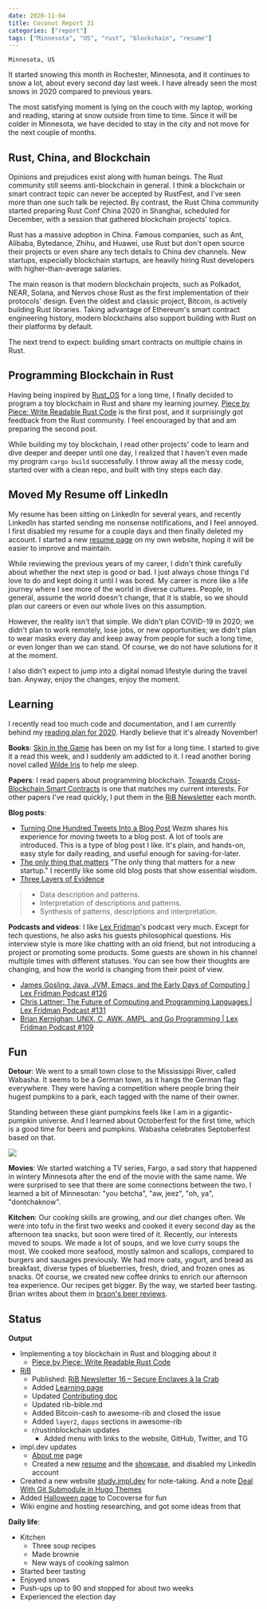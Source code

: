 ```yaml
---
date: 2020-11-04
title: Coconut Report 31
categories: ["report"]
tags: ["Minnesota", "US", "rust", "blockchain", "resume"]
---
```


`Minnesota, US`

It started snowing this month in Rochester, Minnesota,
and it continues to snow a lot, about every second day last week.
I have already seen the most snows in 2020 compared to previous years.

The most satisfying moment is lying on the couch with my laptop,
working and reading, staring at snow outside from time to time.
Since it will be colder in Minnesota,
we have decided to stay in the city and not move for
the next couple of months.


## Rust, China, and Blockchain

Opinions and prejudices exist along with human beings.
The Rust community still seems anti-blockchain in general.
I think a blockchain or smart contract topic
can never be accepted by RustFest,
and I've seen more than one such talk be rejected.
By contrast, the Rust China community started
preparing Rust Conf China 2020 in Shanghai,
scheduled for December,
with a session that gathered blockchain projects' topics.

Rust has a massive adoption in China.
Famous companies, such as Ant, Alibaba, Bytedance, Zhihu, and Huawei,
use Rust
but don't open source their projects or even share any tech details
to China dev channels.
New startups, especially blockchain startups, are heavily hiring Rust
developers with higher-than-average salaries.

The main reason is that modern blockchain projects,
such as Polkadot, NEAR, Solana, and Nervos chose Rust
as the first implementation of their protocols' design.
Even the oldest and classic project, Bitcoin,
is actively building Rust libraries.
Taking advantage of Ethereum's smart contract engineering history,
modern blockchains also support building with Rust
on their platforms by default.

The next trend to expect:
building smart contracts on multiple chains in Rust.


## Programming Blockchain in Rust

Having being inspired by [Rust_OS](https://os.phil-opp.com/) for a long time,
I finally decided to program a toy blockchain in Rust
and share my learning journey.
[Piece by Piece: Write Readable Rust Code](/posts/write-readable-rust-code)
is the first post, and it surprisingly got feedback from the Rust community.
I feel encouraged by that and am preparing the second post.

While building my toy blockchain,
I read other projects' code to learn and dive deeper and deeper
until one day,
I realized that I haven't even made my program `cargo build` successfully.
I throw away all the messy code, started over
with a clean repo, and built with tiny steps each day.


## Moved My Resume off LinkedIn

My resume has been sitting on LinkedIn for several years,
and recently LinkedIn has started sending me nonsense notifications,
and I feel annoyed. 
I first disabled my resume for a couple days and then 
finally deleted my account.
I started a new [resume page](/resume) on my own website,
hoping it will be easier to improve and maintain.

While reviewing the previous years of my career,
I didn't think carefully about
whether the next step is good or bad.
I just always chose things I'd love to do
and kept doing it until I was bored.
My career is more like a life journey 
where I see more of the world in diverse cultures.
People, in general, assume the world doesn't change,
that it is stable,
so we should plan our careers or 
even our whole lives on this assumption.

However, the reality isn't that simple.
We didn't plan COVID-19 in 2020; 
we didn't plan to work remotely, lose jobs, 
or new opportunities; 
we didn't plan to wear masks every day and 
keep away from people for such a long time, 
or even longer than we can stand. 
Of course, we do not have solutions for it at the moment.

I also didn't expect to
jump into a digital nomad lifestyle 
during the travel ban. 
Anyway, enjoy the changes, enjoy the moment.


## Learning

I recently read too much code and documentation, 
and I am currently behind my
[reading plan for 2020](https://www.goodreads.com/challenges/11621-2020-reading-challenge).
Hardly believe that it's already November!

**Books**:
[Skin in the Game](https://www.amazon.com/Skin-Game-Hidden-Asymmetries-Daily-ebook/dp/B075HYVP7C/)
has been on my list for a long time.
I started to give it a read this week, 
and I suddenly am addicted to it.
I read another boring novel called [Wilde Iris](https://www.amazon.com/Wilde-Iris-April-Nugent-ebook/dp/B00B3MLJG8/)
to help me sleep.

**Papers**:
I read papers about programming blockchain.
[Towards Cross-Blockchain Smart Contracts](https://arxiv.org/pdf/2010.07352.pdf)
is one that matches my current interests.
For other papers I've read quickly, I put them in the [RiB Newsletter](https://rustinblockchain.org/newsletters/)
each month.

**Blog posts**:
- [Turning One Hundred Tweets Into a Blog Post](https://www.wezm.net/v2/posts/2020/turning-one-hundred-tweets-into-a-blog-post/)
  Wezm shares his experience for moving tweets to a blog post.
  A lot of tools are introduced.
  This is a type of blog post I like. 
  It's plain, and hands-on, easy style for daily reading, 
  and useful enough for saving-for-later.
- [The only thing that matters](https://pmarchive.com/guide_to_startups_part4.html)
  "The only thing that matters for a new startup."
  I recently like some old blog posts that 
  show essential wisdom.
- [Three Layers of Evidence](https://zettelkasten.de/posts/layers-of-evidence/) 
>- Data description and patterns.
>- Interpretation of descriptions and patterns.
>- Synthesis of patterns, descriptions and interpretation.


**Podcasts and videos**:
I like [Lex Fridman](https://www.youtube.com/c/lexfridman)'s podcast very much.
Except for tech questions, he also asks
his guests philosophical questions.
His interview style is more like chatting with an old friend, 
but not introducing a project or promoting some products. 
Some guests are shown in his channel multiple times 
with different statuses. 
You can see how their thoughts are changing, 
and how the world is changing from their point of view.

- [James Gosling: Java, JVM, Emacs, and the Early Days of Computing | Lex Fridman Podcast #126](https://www.youtube.com/watch?v=IT__Nrr3PNI)
- [Chris Lattner: The Future of Computing and Programming Languages | Lex Fridman Podcast #131](https://www.youtube.com/watch?v=nWTvXbQHwWs)
- [Brian Kernighan: UNIX, C, AWK, AMPL, and Go Programming | Lex Fridman Podcast #109](https://www.youtube.com/watch?v=O9upVbGSBFo)

## Fun

**Detour**:
We went to a small town
close to the Mississippi River, called Wabasha.
It seems to be a German town, as it hangs the German flag everywhere. 
They were having a competition where people 
bring their hugest pumpkins to a park, 
each tagged with the name of their owner.

Standing between these giant pumpkins feels like 
I am in a gigantic-pumpkin universe. 
And I learned about Octoberfest for the first time,
which is a good time for beers and pumpkins.
Wabasha celebrates Septoberfest based on that.

![](/graphic-assets/2020-pumpkin.jpg)

**Movies**:
We started watching a TV series, Fargo,
a sad story that happened in wintery Minnesota after 
the end of the movie with the same name. 
We were surprised to see that there are 
some connections between the two. 
I learned a bit of Minnesotan:
"you betcha", "aw, jeez", "oh, ya", "dontchaknow".

**Kitchen**:
Our cooking skills are growing,
and our diet changes often.
We were into tofu in the first two weeks and cooked it
every second day as the afternoon tea snacks,
but soon were tired of it.
Recently, our interests moved to soups.
We made a lot of soups, and we love curry soups the most.
We cooked more seafood, mostly salmon and scallops,
compared to burgers and sausages previously.
We had more oats, yogurt, and bread as breakfast,
diverse types of blueberries, fresh, dried, and frozen ones as snacks.
Of course, we created new coffee drinks to
enrich our afternoon tea experience.
Our recipes get bigger.
By the way, we started beer tasting.
Brian writes about them in
[brson's beer reviews](https://brson.github.io/beer/index.html).

## Status

**Output**

- Implementing a toy blockchain in Rust and blogging about it
  - [Piece by Piece: Write Readable Rust Code](/posts/write-readable-rust-code)
- [RiB](https://rustinblockchain.org/)
  - Published: [RiB Newsletter 16 – Secure Enclaves à la Crab](https://rustinblockchain.org/newsletters/2020-09-30-secure-enclaves-a-la-crab/)
  - Added [Learning page](https://rustinblockchain.org/learning)
  - Updated [Contributing doc](https//rustinblochain.org/contributing)
  - Updated rib-bible.md
  - Added Bitcoin-cash to awesome-rib and closed the issue
  - Added `layer2`, `dapps` sections in awesome-rib
  - r/rustinblockchain updates
    - Added menu with links to the website, GitHub, Twitter, and TG
- impl.dev updates
  - [About me](/about) page
  - Created a new [resume](/resume) and the [showcase](/showcase),
    and disabled my LinkedIn account
- Created a new website [study.impl.dev](https://study.impl.dev) for note-taking.
  And a note [Deal With Git Submodule in Hugo Themes](https://study.impl.dev/hacking/git-submodule-hugo-theme/)
- Added [Halloween page](https://cocoverse.com/halloween) to Cocoverse for fun
- Wiki engine and hosting researching, and got some ideas from that

**Daily life**:

- Kitchen
  - Three soup recipes
  - Made brownie
  - New ways of cooking salmon
- Started beer tasting
- Enjoyed snows
- Push-ups up to 90 and stopped for about two weeks
- Experienced the election day


